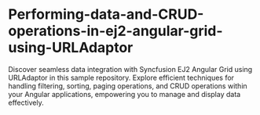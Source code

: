 # Performing-data-and-CRUD-operations-in-ej2-angular-grid-using-URLAdaptor
Discover seamless data integration with Syncfusion EJ2 Angular Grid using URLAdaptor in this sample repository. Explore efficient techniques for handling filtering, sorting, paging operations, and CRUD operations within your Angular applications, empowering you to manage and display data effectively.

